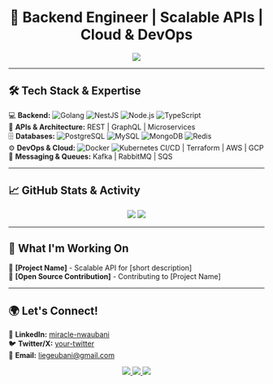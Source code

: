 <h1 align="center">🚀 Backend Engineer | Scalable APIs | Cloud & DevOps</h1>

<p align="center">
  <img src="https://readme-typing-svg.demolab.com?font=JetBrains+Mono&size=18&duration=4000&color=F7B42C&center=true&vCenter=true&width=500&lines=Building+high-performance+backend+systems;NodeJs+%7C+Golang+%7C+NestJS+%7C+Microservices;Docker+%7C+Kubernetes+%7C+SQL+%7C+NoSQL" />
</p>

---

## 🛠 Tech Stack & Expertise  
💻 **Backend:** ![Golang](https://img.shields.io/badge/Golang-00ADD8?style=flat&logo=go&logoColor=white) ![NestJS](https://img.shields.io/badge/NestJS-E0234E?style=flat&logo=nestjs&logoColor=white) ![Node.js](https://img.shields.io/badge/Node.js-339933?style=flat&logo=node.js&logoColor=white) 
![TypeScript](https://img.shields.io/badge/TypeScript-3178C6?style=flat&logo=typescript&logoColor=white)  
📡 **APIs & Architecture:** REST | GraphQL | Microservices  
🗄 **Databases:** ![PostgreSQL](https://img.shields.io/badge/PostgreSQL-4169E1?style=flat&logo=postgresql&logoColor=white) ![MySQL](https://img.shields.io/badge/MySQL-4479A1?style=flat&logo=mysql&logoColor=white) ![MongoDB](https://img.shields.io/badge/MongoDB-47A248?style=flat&logo=mongodb&logoColor=white) ![Redis](https://img.shields.io/badge/Redis-DC382D?style=flat&logo=redis&logoColor=white)  
⚙️ **DevOps & Cloud:** ![Docker](https://img.shields.io/badge/Docker-2496ED?style=flat&logo=docker&logoColor=white) ![Kubernetes](https://img.shields.io/badge/Kubernetes-326CE5?style=flat&logo=kubernetes&logoColor=white) CI/CD | Terraform | AWS | GCP  
🔌 **Messaging & Queues:** Kafka | RabbitMQ | SQS  

---

## 📈 GitHub Stats & Activity  

<p align="center">
  <img src="https://github-readme-stats.vercel.app/api?username=heyubani&show_icons=true&theme=tokyonight&count_private=true&include_all_commits=true&cache_seconds=7200&token=YOUR_PERSONAL_ACCESS_TOKEN">
  <img src="https://streak-stats.demolab.com/?user=heyubani&theme=tokyonight">
</p>



---

## 🚀 What I'm Working On  
🔹 **[Project Name]** - Scalable API for [short description]  
🔹 **[Open Source Contribution]** - Contributing to [Project Name]  

---

## 🌍 Let's Connect!  

💼 **LinkedIn:** [miracle-nwaubani](https://www.linkedin.com/in/miracle-nwaubani/)  
🐦 **Twitter/X:** [your-twitter](https://twitter.com/yourhandle)  
📧 **Email:** [liegeubani@gmail.com](mailto:liegeubani@gmail.com)

<p align="center">
  <a href="https://github.com/heyubani">
    <img src="https://img.shields.io/badge/GitHub-100000?style=for-the-badge&logo=github&logoColor=white">
  </a>
  <a href="https://www.linkedin.com/in/miracle-nwaubani">
    <img src="https://img.shields.io/badge/LinkedIn-0A66C2?style=for-the-badge&logo=linkedin&logoColor=white">
  </a>
  <a href="mailto:liegeubani@gmail.com">
    <img src="https://img.shields.io/badge/Email-D14836?style=for-the-badge&logo=gmail&logoColor=white">
  </a>
</p>
